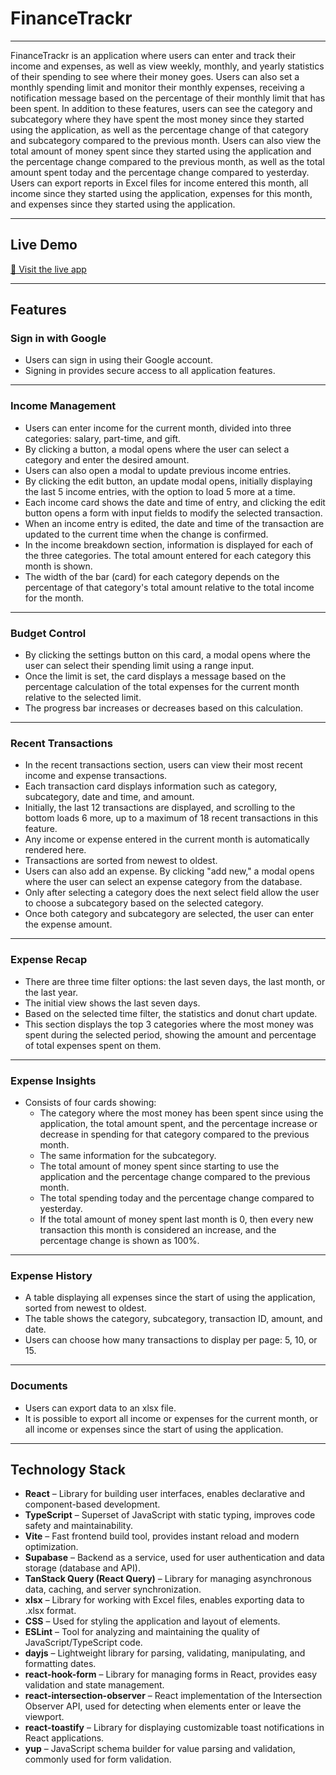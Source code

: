 # FinanceTrackr

---

FinanceTrackr is an application where users can enter and track their income and expenses, as well as view weekly, monthly, and yearly statistics of their spending to see where their money goes. Users can also set a monthly spending limit and monitor their monthly expenses, receiving a notification message based on the percentage of their monthly limit that has been spent. In addition to these features, users can see the category and subcategory where they have spent the most money since they started using the application, as well as the percentage change of that category and subcategory compared to the previous month. Users can also view the total amount of money spent since they started using the application and the percentage change compared to the previous month, as well as the total amount spent today and the percentage change compared to yesterday. Users can export reports in Excel files for income entered this month, all income since they started using the application, expenses for this month, and expenses since they started using the application.

---

## Live Demo

[🔗 Visit the live app](https://financetrackr-theta.vercel.app)

---

## Features

### Sign in with Google

- Users can sign in using their Google account.
- Signing in provides secure access to all application features.

---

### Income Management

- Users can enter income for the current month, divided into three categories: salary, part-time, and gift.
- By clicking a button, a modal opens where the user can select a category and enter the desired amount.
- Users can also open a modal to update previous income entries.
- By clicking the edit button, an update modal opens, initially displaying the last 5 income entries, with the option to load 5 more at a time.
- Each income card shows the date and time of entry, and clicking the edit button opens a form with input fields to modify the selected transaction.
- When an income entry is edited, the date and time of the transaction are updated to the current time when the change is confirmed.
- In the income breakdown section, information is displayed for each of the three categories. The total amount entered for each category this month is shown.
- The width of the bar (card) for each category depends on the percentage of that category's total amount relative to the total income for the month.

---

### Budget Control

- By clicking the settings button on this card, a modal opens where the user can select their spending limit using a range input.
- Once the limit is set, the card displays a message based on the percentage calculation of the total expenses for the current month relative to the selected limit.
- The progress bar increases or decreases based on this calculation.

---

### Recent Transactions

- In the recent transactions section, users can view their most recent income and expense transactions.
- Each transaction card displays information such as category, subcategory, date and time, and amount.
- Initially, the last 12 transactions are displayed, and scrolling to the bottom loads 6 more, up to a maximum of 18 recent transactions in this feature.
- Any income or expense entered in the current month is automatically rendered here.
- Transactions are sorted from newest to oldest.
- Users can also add an expense. By clicking "add new," a modal opens where the user can select an expense category from the database.
- Only after selecting a category does the next select field allow the user to choose a subcategory based on the selected category.
- Once both category and subcategory are selected, the user can enter the expense amount.

---

### Expense Recap

- There are three time filter options: the last seven days, the last month, or the last year.
- The initial view shows the last seven days.
- Based on the selected time filter, the statistics and donut chart update.
- This section displays the top 3 categories where the most money was spent during the selected period, showing the amount and percentage of total expenses spent on them.

---

### Expense Insights

- Consists of four cards showing:
  - The category where the most money has been spent since using the application, the total amount spent, and the percentage increase or decrease in spending for that category compared to the previous month.
  - The same information for the subcategory.
  - The total amount of money spent since starting to use the application and the percentage change compared to the previous month.
  - The total spending today and the percentage change compared to yesterday.
  - If the total amount of money spent last month is 0, then every new transaction this month is considered an increase, and the percentage change is shown as 100%.

---

### Expense History

- A table displaying all expenses since the start of using the application, sorted from newest to oldest.
- The table shows the category, subcategory, transaction ID, amount, and date.
- Users can choose how many transactions to display per page: 5, 10, or 15.

---

### Documents

- Users can export data to an xlsx file.
- It is possible to export all income or expenses for the current month, or all income or expenses since the start of using the application.

---

## Technology Stack

- **React** – Library for building user interfaces, enables declarative and component-based development.
- **TypeScript** – Superset of JavaScript with static typing, improves code safety and maintainability.
- **Vite** – Fast frontend build tool, provides instant reload and modern optimization.
- **Supabase** – Backend as a service, used for user authentication and data storage (database and API).
- **TanStack Query (React Query)** – Library for managing asynchronous data, caching, and server synchronization.
- **xlsx** – Library for working with Excel files, enables exporting data to .xlsx format.
- **CSS** – Used for styling the application and layout of elements.
- **ESLint** – Tool for analyzing and maintaining the quality of JavaScript/TypeScript code.
- **dayjs** – Lightweight library for parsing, validating, manipulating, and formatting dates.
- **react-hook-form** – Library for managing forms in React, provides easy validation and state management.
- **react-intersection-observer** – React implementation of the Intersection Observer API, used for detecting when elements enter or leave the viewport.
- **react-toastify** – Library for displaying customizable toast notifications in React applications.
- **yup** – JavaScript schema builder for value parsing and validation, commonly used for form validation.
